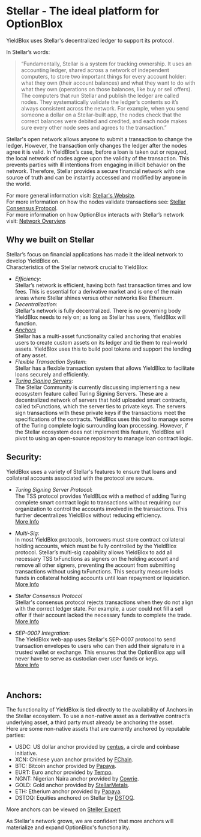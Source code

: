 # Stellar - The ideal platform for OptionBlox
YieldBlox uses Stellar's decentralized ledger to support its protocol.

In Stellar’s words:  

> “Fundamentally, Stellar is a system for tracking ownership. It uses an accounting ledger, shared across a network of independent computers, to store two important things for every account holder: what they own (their account balances) and what they want to do with what they own (operations on those balances, like buy or sell offers).\
The computers that run Stellar and publish the ledger are called nodes. They systematically validate the ledger’s contents so it’s always consistent across the network. For example, when you send someone a dollar on a Stellar-built app, the nodes check that the correct balances were debited and credited, and each node makes sure every other node sees and agrees to the transaction.”

Stellar's open network allows anyone to submit a transaction to change the ledger. However, the transaction only changes the ledger after the nodes agree it is valid. In YieldBlox’s case, before a loan is taken out or repayed, the local network of nodes agree upon the validity of the transaction. This prevents parties with ill intentions from engaging in illicit behavior on the network. Therefore, Stellar provides a secure financial network with one source of truth and can be instantly accessed and modified by anyone in the world.  

For more general information visit: [Stellar's Website](https://www.stellar.org/developers/guides/walkthroughs/stellar-smart-contracts.html).  
For more information on how the nodes validate transactions see: [Stellar Consensus Protocol](https://www.stellar.org/developers/guides/concepts/scp.html).  
For more information on how OptionBlox interacts with Stellar’s network visit: [Network Overview](https://www.stellar.org/developers/guides/get-started/index.html).

## Why we built on Stellar
Stellar’s focus on financial applications has made it the ideal network to develop YieldBlox on.\
Characteristics of the Stellar network crucial to YieldBlox:
- *Efficiency*:  
Stellar’s network is efficient, having both fast transaction times and low fees. This is essential for a derivative market and is one of the main areas where Stellar shines versus other networks like Ethereum.  
- *Decentralization*:  
Stellar's network is fully decentralized. There is no governing body YieldBlox needs to rely on; as long as Stellar has users, YieldBlox will function.
- *[Anchors](https://www.stellar.org/developers/guides/concepts/assets.html)*  
Stellar has a multi-asset functionality called anchoring that enables users to create custom assets on its ledger and tie them to real-world assets. YieldBlox uses this to build pool tokens and support the lending of any asset.  
- *Flexible Transaction System*:  
Stellar has a flexible transaction system that allows YieldBlox to facilitate loans securely and efficiently.
- *[Turing Signing Servers]( https://tss.stellar.org/)*:\
The Stellar Community is currently discussing implementing a new ecosystem feature called Turing Signing Servers. These are a decentralized network of servers that hold uploaded smart contracts, called txFunctions, which the server ties to private keys. The servers sign transactions with these private keys if the transactions meet the specifications of the contracts. YieldBlox uses this tool to manage some of the Turing complete logic surrounding loan processing. However, if the Stellar ecosystem does not implement this feature, YieldBlox will pivot to using an open-source repository to manage loan contract logic.

## Security:

YieldBlox uses a variety of Stellar's features to ensure that loans and collateral accounts associated with the protocol are secure.

- *Turing Signing Server Protocol*:\
The TSS protocol provides YieldBLox with a method of adding Turing complete smart contract logic to transactions without requiring our organization to control the accounts involved in the transactions. This further decentralizes YieldBlox without reducing efficiency.\
[More Info](https://github.com/tyvdh/turing-signing-server)

- *Multi-Sig*:\
In most YieldBlox protocols, borrowers must store contract collateral holding accounts, which must be fully controlled by the YieldBlox protocol. Stellar’s multi-sig capability allows YieldBlox to add all necessary TSS txFunctions as signers on the holding account and remove all other signers, preventing the account from submitting transactions without using txFunctions. This security measure locks funds in collateral holding accounts until loan repayment or liquidation.  
[More Info](https://www.stellar.org/developers/guides/concepts/multi-sig.html)

- *Stellar Consensus Protocol*  
Stellar's consensus protocol rejects transactions when they do not align with the correct ledger state. For example, a user could not fill a sell offer if their account lacked the necessary funds to complete the trade.  
[More Info](https://www.stellar.org/developers/guides/concepts/scp.html)  

- *SEP-0007 Integration*:\
The YieldBlox web-app uses Stellar's SEP-0007 protocol to send transaction envelopes to users who can then add their signature in a trusted wallet or exchange. This ensures that the OptionBlox app will never have to serve as custodian over user funds or keys.\
[More Info](https://github.com/stellar/stellar-protocol/blob/master/ecosystem/sep-0007.md)

<p>&nbsp;</p>

## Anchors:

The functionality of YieldBlox is tied directly to the availability of Anchors in the Stellar ecosystem. To use a non-native asset as a derivative contract’s underlying asset, a third party must already be anchoring the asset.  
Here are some non-native assets that are currently anchored by reputable parties:
- USDC: US dollar anchor provided by [centus](https://www.anchorusd.com/), a circle and coinbase initiative.
- XCN: Chinese yuan anchor provided by [FChain](https://fchain.io).  
- BTC: Bitcoin anchor provided by [Papaya](https://apay.io/in).
- EURT: Euro anchor provided by [Tempo](https://tempo.eu.com/en).
- NGNT: Nigerian Naira anchor provided by [Cowrie](https://www.cowrie.exchange/).
- GOLD: Gold anchor provided by [StellarMetals](stellarmetals.org).
- ETH: Etherium anchor provided by [Papaya](https://apay.io/in).
- DSTOQ: Equities anchored on Stellar by [DSTOQ](https://dstoq.com).

More anchors can be viewed on [Steller Expert]( https://stellar.expert/explorer/public/)

As Stellar's network grows, we are confident that more anchors will materialize and expand OptionBlox's functionality.
